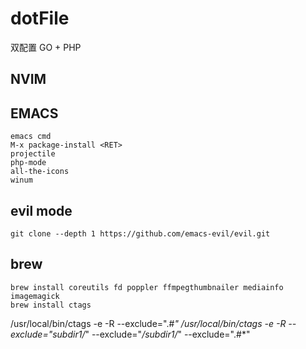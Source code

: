 # dotFile

双配置 GO + PHP

## NVIM



## EMACS

 ```
emacs cmd
M-x package-install <RET>
projectile
php-mode
all-the-icons
winum
 ```

## evil mode

```
git clone --depth 1 https://github.com/emacs-evil/evil.git
```

## brew

```
brew install coreutils fd poppler ffmpegthumbnailer mediainfo imagemagick
brew install ctags
```



/usr/local/bin/ctags -e -R  --exclude=".#*"
/usr/local/bin/ctags -e -R --exclude="subdir1/*" --exclude="*/subdir1/*" --exclude=".#*"